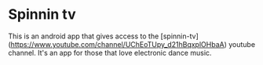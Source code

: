 # Spinnin tv

This is an android app that gives access to the [spinnin-tv] (https://www.youtube.com/channel/UChEoTUpy_d21hBqxplOHbaA) youtube channel. It's an app for those that love electronic dance music.  
